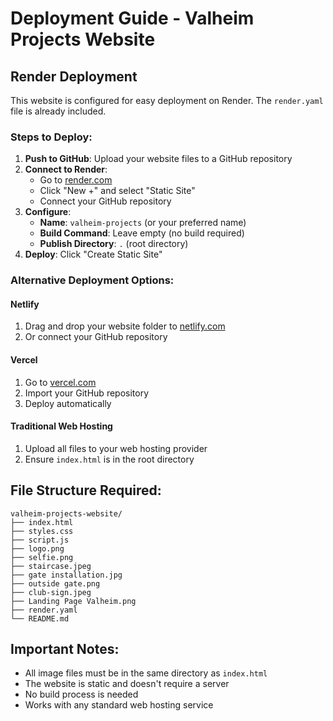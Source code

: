 # Deployment Guide - Valheim Projects Website

## Render Deployment

This website is configured for easy deployment on Render. The `render.yaml` file is already included.

### Steps to Deploy:

1. **Push to GitHub**: Upload your website files to a GitHub repository
2. **Connect to Render**: 
   - Go to [render.com](https://render.com)
   - Click "New +" and select "Static Site"
   - Connect your GitHub repository
3. **Configure**:
   - **Name**: `valheim-projects` (or your preferred name)
   - **Build Command**: Leave empty (no build required)
   - **Publish Directory**: `.` (root directory)
4. **Deploy**: Click "Create Static Site"

### Alternative Deployment Options:

#### Netlify
1. Drag and drop your website folder to [netlify.com](https://netlify.com)
2. Or connect your GitHub repository

#### Vercel
1. Go to [vercel.com](https://vercel.com)
2. Import your GitHub repository
3. Deploy automatically

#### Traditional Web Hosting
1. Upload all files to your web hosting provider
2. Ensure `index.html` is in the root directory

## File Structure Required:
```
valheim-projects-website/
├── index.html
├── styles.css
├── script.js
├── logo.png
├── selfie.png
├── staircase.jpeg
├── gate installation.jpg
├── outside gate.png
├── club-sign.jpeg
├── Landing Page Valheim.png
├── render.yaml
└── README.md
```

## Important Notes:
- All image files must be in the same directory as `index.html`
- The website is static and doesn't require a server
- No build process is needed
- Works with any standard web hosting service 